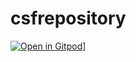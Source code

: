 # csfrepository
[![Open in Gitpod](https://gitpod.io/button/open-in-gitpod.svg)](https://gitpod.io/#https/github.com/trejac11@evergreen.edu/csfrepository)]

